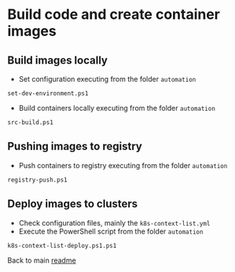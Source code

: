 # Build code and create container images

## Build images locally

- Set configuration executing from the folder `automation`

```shell
set-dev-environment.ps1
```

- Build containers locally executing from the folder `automation`

```shell
src-build.ps1
```

## Pushing images to registry

- Push containers to registry executing from the folder `automation`

```shell
registry-push.ps1
```

## Deploy images to clusters

- Check configuration files, mainly the `k8s-context-list.yml`
- Execute the PowerShell script from the folder `automation`

```shell
k8s-context-list-deploy.ps1.ps1
```

Back to main [readme](../README.md)
